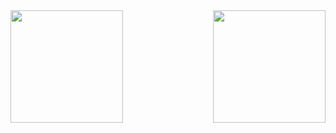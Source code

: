 <div style={{display: 'flex'', flex-direticion: 'row'}}>
<!-- <img height="180em" src="https://github-readme-stats.vercel.app/api?username=onerbreno&show_icons=true&&count_private=true&theme=midnight-purple" /> -->
<img height="180em" align="right" src="https://github-readme-stats.vercel.app/api/top-langs/?username=onerbreno&layout=compact&langs_count=7&theme=midnight-purple"/>
<img height='180em' src="https://github-readme-stats.vercel.app/api/top-langs/?username=anuraghazra&theme=midnight-purple&layout=compact"/>
</div>
